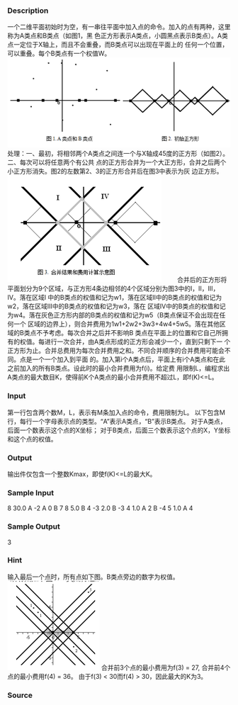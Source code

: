 
### Description
一个二维平面初始时为空，有一串往平面中加入点的命令。加入的点有两种，这里称为A类点和B类点（如图1，黑
色正方形表示A类点，小圆黑点表示B类点）。A类点一定位于X轴上，而且不会重叠，而B类点可以出现在平面上的
任何一个位置，可以重叠。每个B类点有一个权值W。
![](/JudgeOnline/upload/201802/1(3).png)
处理：一、最初，将相邻两个A类点之间连一个与X轴成45度的正方形（如图2）。二、每次可以将任意两个有公共
点的正方形合并为一个大正方形，合并之后两个小正方形消失。图2的左数第2、3的正方形合并后在图3中表示为灰
边正方形。
 ![](/JudgeOnline/upload/201802/2(2).png)        
合并后的正方形将平面划分为9个区域，与正方形4条边相邻的4个区域分别为图3中的I，II，III，IV。落在区域I
中的B类点的权值和记为w1，落在区域II中的B类点的权值和记为w2，落在区域III中的B类点的权值和记为w3，落在
区域IV中的B类点的权值和记为w4。落在灰色正方形内部的B类点的权值和记为w5（B类点保证不会出现在任何一个
区域的边界上），则合并费用为1w1+2w2+3w3+4w4+5w5。落在其他区域的B类点不予考虑。每次合并之后并不影响B
类点在平面上的位置和它自己所拥有的权值。每进行一次合并，由A类点形成的正方形会减少一个，直到只剩下一
个正方形为止。合并总费用为每次合并费用之和。不同合并顺序的合并费用可能会不同。点是一个一个加入到平面
的。加入第i个A类点后，平面上有i个A类点和在此之前加入的所有B类点。设此时的最小合并费用为f(i)。给定费
用限制L，编程求出A类点的最大数目K，使得前K个A类点的最小合并费用不超过L，即f(K)<=L。

### Input
第一行包含两个数M，L，表示有M条加入点的命令，费用限制为L。
以下包含M行，每行一个字母表示点的类型。“A”表示A类点，“B”表示B类点。
对于A类点，后面一个数表示这个点的X坐标；
对于B类点，后面三个数表示这个点的X，Y坐标和这个点的权值。
### Output
输出件仅包含一个整数Kmax，即使f(K)<=L的最大K。
### Sample Input
8 30.0
A -2
A 0
B 7 8 5.0
B 4 -3 2.0
B -3 4 1.0
A 2
B -4 5 1.0
A 4
### Sample Output
3
### Hint
输入最后一个点时，所有点如下图。B类点旁边的数字为权值。
![](/JudgeOnline/upload/201802/3.png)
合并前3个点的最小费用为f(3) = 27, 合并前4个点的最小费用f(4) = 36。
由于f(3) < 30而f(4) > 30，因此最大的K为3。
### Source
